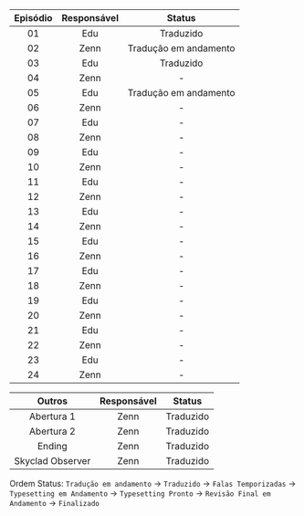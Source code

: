 
| Episódio | Responsável | Status | 
|:---:|:---:|:---:
|01|Edu|Traduzido|
|02|Zenn|Tradução em andamento|
|03|Edu|Traduzido|
|04|Zenn|-|
|05|Edu|Tradução em andamento|
|06|Zenn|-|
|07|Edu|-|
|08|Zenn|-|
|09|Edu|-|
|10|Zenn|-|
|11|Edu|-|
|12|Zenn|-|
|13|Edu|-|
|14|Zenn|-|
|15|Edu|-|
|16|Zenn|-|
|17|Edu|-|
|18|Zenn|-|
|19|Edu|-|
|20|Zenn|-|
|21|Edu|-|
|22|Zenn|-|
|23|Edu|-|
|24|Zenn|-|

|Outros|Responsável|Status|
|:---:|:---:|:---:
|Abertura 1|Zenn|Traduzido|
|Abertura 2|Zenn|Traduzido|
|Ending|Zenn|Traduzido|
|Skyclad Observer|Zenn|Traduzido|

Ordem Status: ```Tradução em andamento``` → ```Traduzido``` → ```Falas Temporizadas``` → ```Typesetting em Andamento``` → ```Typesetting Pronto``` → ```Revisão Final em Andamento``` → ```Finalizado```
